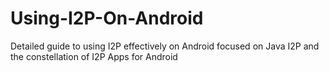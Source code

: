 # Using-I2P-On-Android
Detailed guide to using I2P effectively on Android focused on Java I2P and the constellation of I2P Apps for Android
